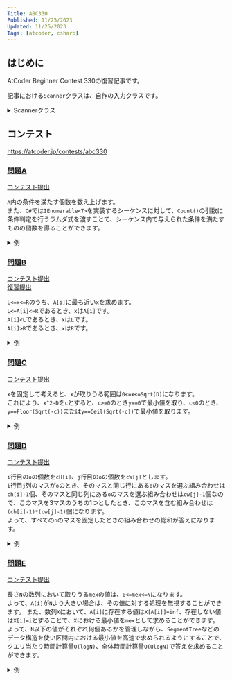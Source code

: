 ```yaml
---
Title: ABC330
Published: 11/25/2023
Updated: 11/25/2023
Tags: [atcoder, csharp]
---
```


## はじめに

AtCoder Beginner Contest 330の復習記事です。

記事における`Scanner`クラスは、自作の入力クラスです。

<details>
<summary>Scannerクラス</summary>

```csharp
public static class Scanner
{
    public static T Scan<T>() where T : IConvertible => Convert<T>(ScanStringArray()[0]);
    public static (T1, T2) Scan<T1, T2>() where T1 : IConvertible where T2 : IConvertible
    {
        var input = ScanStringArray();
        return (Convert<T1>(input[0]), Convert<T2>(input[1]));
    }
    public static (T1, T2, T3) Scan<T1, T2, T3>() where T1 : IConvertible where T2 : IConvertible where T3 : IConvertible
    {
        var input = ScanStringArray();
        return (Convert<T1>(input[0]), Convert<T2>(input[1]), Convert<T3>(input[2]));
    }
    public static (T1, T2, T3, T4) Scan<T1, T2, T3, T4>() where T1 : IConvertible where T2 : IConvertible where T3 : IConvertible where T4 : IConvertible
    {
        var input = ScanStringArray();
        return (Convert<T1>(input[0]), Convert<T2>(input[1]), Convert<T3>(input[2]), Convert<T4>(input[3]));
    }
    public static (T1, T2, T3, T4, T5) Scan<T1, T2, T3, T4, T5>() where T1 : IConvertible where T2 : IConvertible where T3 : IConvertible where T4 : IConvertible where T5 : IConvertible
    {
        var input = ScanStringArray();
        return (Convert<T1>(input[0]), Convert<T2>(input[1]), Convert<T3>(input[2]), Convert<T4>(input[3]), Convert<T5>(input[4]));
    }
    public static (T1, T2, T3, T4, T5, T6) Scan<T1, T2, T3, T4, T5, T6>() where T1 : IConvertible where T2 : IConvertible where T3 : IConvertible where T4 : IConvertible where T5 : IConvertible where T6 : IConvertible
    {
        var input = ScanStringArray();
        return (Convert<T1>(input[0]), Convert<T2>(input[1]), Convert<T3>(input[2]), Convert<T4>(input[3]), Convert<T5>(input[4]), Convert<T6>(input[5]));
    }
    public static IEnumerable<T> ScanEnumerable<T>() where T : IConvertible => ScanStringArray().Select(Convert<T>);
    private static string[] ScanStringArray()
    {
        var line = Console.ReadLine()?.Trim() ?? string.Empty;
        return string.IsNullOrEmpty(line) ? Array.Empty<string>() : line.Split(' ');
    }
    private static T Convert<T>(string value) where T : IConvertible => (T)System.Convert.ChangeType(value, typeof(T));
}
```

</details>

## コンテスト

<https://atcoder.jp/contests/abc330>

### [問題A](https://atcoder.jp/contests/abc330/tasks/abc330_a)

[コンテスト提出](https://atcoder.jp/contests/ABC330/submissions/47889596)

`A`内の条件を満たす個数を数え上げます。  
また、`C#`では`IEnumerable<T>`を実装するシーケンスに対して、`Count()`の引数に条件判定を行うラムダ式を渡すことで、シーケンス内で与えられた条件を満たすものの個数を得ることができます。

<details>
<summary>例</summary>

```csharp
public static void Solve()
{
    var (N, L) = Scanner.Scan<int, int>();
    var A = Scanner.ScanEnumerable<int>().ToArray();
    var answer = A.Count(x => x >= L);
    Console.WriteLine(answer);
}
```

</details>

### [問題B](https://atcoder.jp/contests/abc330/tasks/abc330_b)

[コンテスト提出](https://atcoder.jp/contests/ABC330/submissions/47919485)  
[復習提出](https://atcoder.jp/contests/ABC330/submissions/47943949)

`L<=x<=R`のうち、`A[i]`に最も近い`x`を求めます。  
`L<=A[i]<=R`であるとき、`x`は`A[i]`です。  
`A[i]<L`であるとき、`x`は`L`です。  
`A[i]>R`であるとき、`x`は`R`です。  

<details>
<summary>例</summary>

```csharp
public static void Solve()
{
    var (N, L, R) = Scanner.Scan<int, long, long>();
    var A = Scanner.ScanEnumerable<long>().ToArray();
    var answers = A.Select(x => Math.Min(Math.Max(L, x), R));
    Console.WriteLine(string.Join(" ", answers));
}
```

</details>

### [問題C](https://atcoder.jp/contests/abc330/tasks/abc330_c)

[コンテスト提出](https://atcoder.jp/contests/ABC330/submissions/47918184)

`x`を固定して考えると、`x`が取りうる範囲は`0<=x<=Sqrt(D)`になります。  
これにより、`x^2-D`を`c`とすると、`c>=0`のとき`y==0`で最小値を取り、`c<0`のとき、`y==Floor(Sqrt(-c))`または`y==Ceil(Sqrt(-c))`で最小値を取ります。

<details>
<summary>例</summary>

```csharp
public static void Solve()
{
    var D = Scanner.Scan<long>();
    const long Inf = 1L << 60;
    var answer = Inf;
    for (long x = 0; x * x <= D; x++)
    {
        var xx = x * x;
        var c = xx - D;
        var y = c >= 0 ? 0 : (long)Math.Sqrt(-c);
        for (var k = 0; k < 2; k++)
        {
            var yy = (y + k) * (y + k);
            var v = Math.Abs(xx + yy - D);
            answer = Math.Min(answer, v);
        }
    }

    Console.WriteLine(answer);
}
```

</details>

### [問題D](https://atcoder.jp/contests/abc330/tasks/abc330_d)

[コンテスト提出](https://atcoder.jp/contests/ABC330/submissions/47931077)  

`i`行目の`o`の個数を`cH[i]`、`j`行目の`o`の個数を`cW[j]`とします。  
`i`行目`j`列のマスが`o`のとき、そのマスと同じ行にある`o`のマスを選ぶ組み合わせは`ch[i]-1`個、そのマスと同じ列にある`o`のマスを選ぶ組み合わせは`cw[j]-1`個なので、このマスを3マスのうちの1つとしたとき、このマスを含む組み合わせは`(ch[i]-1)*(cw[j]-1)`個になります。  
よって、すべての`o`のマスを固定したときの組み合わせの総和が答えになります。

<details>
<summary>例</summary>

```csharp
public static void Solve()
{
    var N = Scanner.Scan<int>();
    var G = new char[N][];
    for (var i = 0; i < N; i++)
    {
        G[i] = Scanner.Scan<string>().ToCharArray();
    }

    var cH = new long[N + 1];
    var cW = new long[N + 1];
    for (var i = 0; i < N; i++)
    {
        for (var j = 0; j < N; j++)
        {
            if (G[i][j] == 'x') continue;
            cH[i]++;
            cW[j]++;
        }
    }

    long answer = 0;
    for (var i = 0; i < N; i++)
    {
        for (var j = 0; j < N; j++)
        {
            if (G[i][j] == 'x') continue;
            answer += (cH[i] - 1) * (cW[j] - 1);
        }
    }

    Console.WriteLine(answer);
}
```

</details>

### [問題E](https://atcoder.jp/contests/abc330/tasks/abc330_e)

[コンテスト提出](https://atcoder.jp/contests/ABC330/submissions/47936346)  

長さ`N`の数列において取りうる`mex`の値は、`0<=mex<=N`になります。  
よって、`A[i]`が`N`より大きい場合は、その値に対する処理を無視することができます。
また、数列`X`において、`A[i]`に存在する値は`X[A[i]]=inf`、存在しない値は`X[i]=i`とすることで、`X`における最小値を`mex`として求めることができます。  
よって、`N`以下の値がそれぞれ何個あるかを管理しながら、`SegmentTree`などのデータ構造を使い区間内における最小値を高速で求められるようにすることで、クエリ当たり時間計算量`O(logN)`、全体時間計算量`O(QlogN)`で答えを求めることができます。

<details>
<summary>例</summary>

```csharp
public static void Solve()
{
    var (N, Q) = Scanner.Scan<int, int>();
    var A = Scanner.ScanEnumerable<int>().ToArray();
    var count = new int[N + 1];
    var st = new SegmentTree<int>(N + 1, new Oracle());
    const int Inf = 1 << 30;
    for (var i = 0; i <= N; i++)
    {
        st.Set(i, i);
    }

    foreach (var a in A)
    {
        if (a <= N)
        {
            count[a]++;
            st.Set(a, Inf);
        }
    }

    for (var q = 0; q < Q; q++)
    {
        var (i, x) = Scanner.Scan<int, int>();
        i--;
        if (A[i] <= N)
        {
            count[A[i]]--;
            if (count[A[i]] == 0) st.Set(A[i], A[i]);
        }

        A[i] = x;

        if (x <= N)
        {
            count[x]++;
            st.Set(x, Inf);
        }

        var mex = Math.Min(st.QueryToAll(), N);
        Console.WriteLine(mex);
    }
}

public class Oracle : IOracle<int>
{
    public int IdentityElement => 1 << 30;

    public int Operate(int a, int b)
    {
        return Math.Min(a, b);
    }
}

public interface IOracle<TMonoid>
{
    TMonoid IdentityElement { get; }
    TMonoid Operate(TMonoid a, TMonoid b);
}

public class SegmentTree<TMonoid>
{
    public int Length { get; }
    private readonly IOracle<TMonoid> _oracle;
    private readonly TMonoid[] _data;
    private readonly int _log;
    private readonly int _dataSize;

    public SegmentTree(IReadOnlyCollection<TMonoid> source, IOracle<TMonoid> oracle) : this(source.Count, oracle)
    {
        var idx = _dataSize;
        foreach (var value in source) _data[idx++] = value;
        for (var i = _dataSize - 1; i >= 1; i--) Update(i);
    }

    public SegmentTree(int length, IOracle<TMonoid> oracle)
    {
        if (length < 0) throw new ArgumentOutOfRangeException(nameof(length));
        Length = length;
        _oracle = oracle;
        while (1 << _log < Length) _log++;
        _dataSize = 1 << _log;
        _data = new TMonoid[_dataSize << 1];
        Array.Fill(_data, oracle.IdentityElement);
    }

    public void Set(int index, TMonoid value)
    {
        if (index < 0 || Length <= index) throw new ArgumentOutOfRangeException(nameof(index));
        index += _dataSize;
        _data[index] = value;
        for (var i = 1; i <= _log; i++) Update(index >> i);
    }

    public TMonoid Get(int index)
    {
        if (index < 0 || Length <= index) throw new ArgumentOutOfRangeException(nameof(index));
        return _data[index + _dataSize];
    }

    public TMonoid Query(int left, int right)
    {
        if (left < 0 || right < left || Length < right) throw new ArgumentOutOfRangeException();
        var (sml, smr) = (_oracle.IdentityElement, _oracle.IdentityElement);
        left += _dataSize;
        right += _dataSize;
        while (left < right)
        {
            if ((left & 1) == 1) sml = _oracle.Operate(sml, _data[left++]);
            if ((right & 1) == 1) smr = _oracle.Operate(_data[--right], smr);
            left >>= 1;
            right >>= 1;
        }

        return _oracle.Operate(sml, smr);
    }

    public TMonoid QueryToAll() => _data[1];

    public int MaxRight(int left, Func<TMonoid, bool> predicate)
    {
        if (left < 0 || Length < left) throw new ArgumentOutOfRangeException(nameof(left));
        if (predicate is null) throw new ArgumentNullException(nameof(predicate));
        if (!predicate(_oracle.IdentityElement)) throw new ArgumentException(nameof(predicate));
        if (left == Length) return Length;
        left += _dataSize;
        var sm = _oracle.IdentityElement;
        do
        {
            while ((left & 1) == 0) left >>= 1;
            if (!predicate(_oracle.Operate(sm, _data[left])))
            {
                while (left < _dataSize)
                {
                    left <<= 1;
                    var tmp = _oracle.Operate(sm, _data[left]);
                    if (!predicate(tmp)) continue;
                    sm = tmp;
                    left++;
                }

                return left - _dataSize;
            }

            sm = _oracle.Operate(sm, _data[left]);
            left++;
        } while ((left & -left) != left);

        return Length;
    }

    public int MinLeft(int right, Func<TMonoid, bool> predicate)
    {
        if (right < 0 || Length < right) throw new ArgumentOutOfRangeException(nameof(right));
        if (predicate is null) throw new ArgumentNullException(nameof(predicate));
        if (!predicate(_oracle.IdentityElement)) throw new ArgumentException(nameof(predicate));
        if (right == 0) return 0;
        right += _dataSize;
        var sm = _oracle.IdentityElement;
        do
        {
            right--;
            while (right > 1 && (right & 1) == 1) right >>= 1;
            if (!predicate(_oracle.Operate(_data[right], sm)))
            {
                while (right < _dataSize)
                {
                    right = (right << 1) + 1;
                    var tmp = _oracle.Operate(_data[right], sm);
                    if (!predicate(tmp)) continue;
                    sm = tmp;
                    right--;
                }

                return right + 1 - _dataSize;
            }

            sm = _oracle.Operate(_data[right], sm);
        } while ((right & -right) != right);

        return 0;
    }

    private void Update(int k) => _data[k] = _oracle.Operate(_data[k << 1], _data[(k << 1) + 1]);
}
```

</details>
